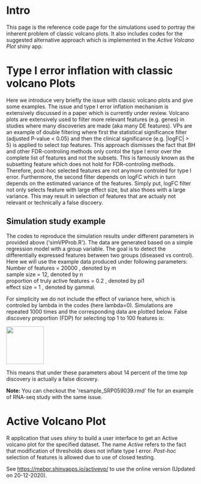 # Intro

This page is the reference code page for the simulations used to portray the inherent problem of classic volcano plots. It also includes codes for the suggested alternative approach which is implemented in the *Active Volcano Plot* shiny app.

# Type I error inflation with classic volcano Plots

Here we introduce very briefly the issue with classic volcano plots and give some examples. The issue and type I error inflation mechanism is extensively discussed in a paper which is currently under review. Volcano plots are extensively used to filter more relevant features (e.g. genes) in studies where many discoveries are made (aka many DE features). VPs are an example of double filtering where first the statistical significance filter (adjusted P-value < 0.05) and then the clinical significance (e.g. |logFC| > 5) is applied to select *top* features. This approach dismisses the fact that BH and other FDR-controling methods only contol the type I error over the complete list of features and not the subsets. This is famously known as the subsetting feature which does not hold for FDR-controling methods. Therefore, post-hoc selected features are not anymore controled for type I error. Furthermore, the second filter depends on logFC which in turn depends on the estimated variance of the features. Simply put, logFC filter not only selects feature with large effect size, but also thoes with a large variance. This may result in selection of features that are actualy not relevant or technically a false discoery. 

## Simulation study example

The codes to reproduce the simulation results under different parameters in provided above ('simVPProb.R'). The data are generated based on a simple regression model with a group variable. The goal is to detect the differentially expressed features between two groups (diseased vs control). Here we will use the example data produced under following parameters:\
Number of features = 20000 , denoted by m\
sample size = 12, denoted by n\
proportion of truly active features = 0.2 , denoted by pi1\
effect size = 1 , denoted by gamma\

For simplicity we do not include the effect of variance here, which is controled by lambda in the codes (here lambda=0). Simulations are repeated 1000 times and the corresponding data are plotted below. False discovery proportion (FDP) for selecting top 1 to 100 features is:

<img src="https://github.com/mitra-ep/ActiveVolcanoPlot/blob/master/Data/BarPlot0.png" width="100" height="100">

This means that under these parameters about 14 percent of the time *top* discovery is actually a false dicovery.

**Note:** You can checkout the 'resample_SRP059039.rmd' file for an example of RNA-seq study with the same issue.

# Active Volcano Plot

R application that uses *shiny* to build a user interface to get an Active volcano plot for the specified dataset. The name *Active* refers to the fact that modification of thresholds does not inflate type I error. *Post-hoc* selection of features is allowed due to use of closed testing.

See https://mebpr.shinyapps.io/activevp/ to use the online version (Updated on 20-12-2020).
